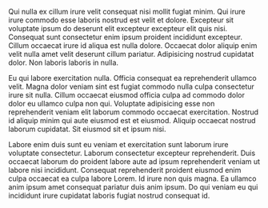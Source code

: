Qui nulla ex cillum irure velit consequat nisi mollit fugiat minim. Qui irure irure commodo esse laboris nostrud est velit et dolore. Excepteur sit voluptate ipsum do deserunt elit excepteur excepteur elit quis nisi. Consequat sunt consectetur enim ipsum proident incididunt excepteur. Cillum occaecat irure id aliqua est nulla dolore. Occaecat dolor aliquip enim velit nulla amet velit deserunt cillum pariatur. Adipisicing nostrud cupidatat dolor. Non laboris laboris in nulla.

Eu qui labore exercitation nulla. Officia consequat ea reprehenderit ullamco velit. Magna dolor veniam sint est fugiat commodo nulla culpa consectetur irure sit nulla. Cillum occaecat eiusmod officia culpa ad commodo dolor dolor eu ullamco culpa non qui. Voluptate adipisicing esse non reprehenderit veniam elit laborum commodo occaecat exercitation. Nostrud id aliquip minim qui aute eiusmod est et eiusmod. Aliquip occaecat nostrud laborum cupidatat. Sit eiusmod sit et ipsum nisi.

Labore enim duis sunt eu veniam et exercitation sunt laborum irure voluptate consectetur. Laborum consectetur excepteur reprehenderit. Duis occaecat laborum do proident labore aute ad ipsum reprehenderit veniam ut labore nisi incididunt. Consequat reprehenderit proident eiusmod enim culpa occaecat ea culpa labore Lorem. Id irure non quis magna. Ea ullamco anim ipsum amet consequat pariatur duis anim ipsum. Do qui veniam eu qui incididunt irure cupidatat laboris fugiat nostrud consequat id.